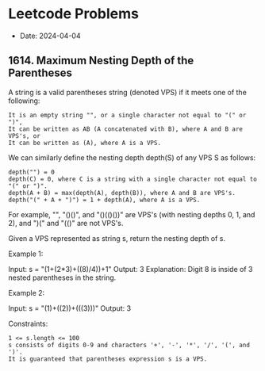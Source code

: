 # Leetcode Problems

- Date: 2024-04-04

## 1614. Maximum Nesting Depth of the Parentheses

A string is a valid parentheses string (denoted VPS) if it meets one of the following:

    It is an empty string "", or a single character not equal to "(" or ")",
    It can be written as AB (A concatenated with B), where A and B are VPS's, or
    It can be written as (A), where A is a VPS.

We can similarly define the nesting depth depth(S) of any VPS S as follows:

    depth("") = 0
    depth(C) = 0, where C is a string with a single character not equal to "(" or ")".
    depth(A + B) = max(depth(A), depth(B)), where A and B are VPS's.
    depth("(" + A + ")") = 1 + depth(A), where A is a VPS.

For example, "", "()()", and "()(()())" are VPS's (with nesting depths 0, 1, and 2), and ")(" and "(()" are not VPS's.

Given a VPS represented as string s, return the nesting depth of s.

 

Example 1:

Input: s = "(1+(2*3)+((8)/4))+1"
Output: 3
Explanation: Digit 8 is inside of 3 nested parentheses in the string.

Example 2:

Input: s = "(1)+((2))+(((3)))"
Output: 3

 

Constraints:

    1 <= s.length <= 100
    s consists of digits 0-9 and characters '+', '-', '*', '/', '(', and ')'.
    It is guaranteed that parentheses expression s is a VPS.

